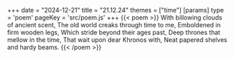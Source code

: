 +++
date = "2024-12-21"
title = "21.12.24"
themes = ["time"]
[params]
  type = 'poem'
  pageKey = 'src/poem.js'
+++
{{< poem >}}
With billowing clouds of ancient scent,
The old world creaks through time to me,
Emboldened in firm wooden legs,
Which stride beyond their ages past,
Deep thrones that mellow in the time,
That wait upon dear Khronos with,
Neat papered shelves and hardy beams.
{{< /poem >}}